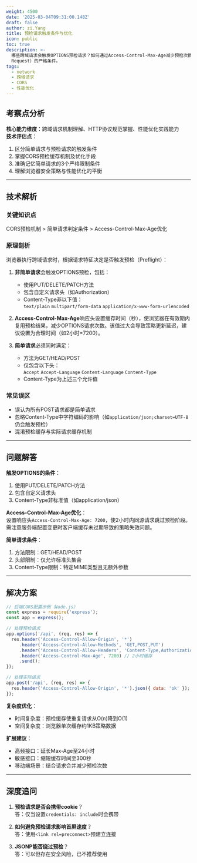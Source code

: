 ```yaml
---
weight: 4500
date: '2025-03-04T09:31:00.148Z'
draft: false
author: zi.Yang
title: 预检请求触发条件与优化
icon: public
toc: true
description: >-
  哪些跨域请求会触发OPTIONS预检请求？如何通过Access-Control-Max-Age减少预检次数？列举简单请求（Simple
  Request）的严格条件。
tags:
  - network
  - 跨域请求
  - CORS
  - 性能优化
---
```


## 考察点分析

**核心能力维度**：跨域请求机制理解、HTTP协议规范掌握、性能优化实践能力  
**技术评估点**：  
1. 区分简单请求与预检请求的触发条件  
2. 掌握CORS预检缓存机制及优化手段  
3. 准确记忆简单请求的3个严格限制条件  
4. 理解浏览器安全策略与性能优化的平衡  

---

## 技术解析

### 关键知识点
CORS预检机制 > 简单请求判定条件 > Access-Control-Max-Age优化

### 原理剖析
浏览器执行跨域请求时，根据请求特征决定是否触发预检（Preflight）：  
1. **非简单请求**会触发OPTIONS预检，包括：  
   - 使用PUT/DELETE/PATCH方法  
   - 包含自定义请求头（如Authorization）  
   - Content-Type非以下值：  
     `text/plain` `multipart/form-data` `application/x-www-form-urlencoded`  

2. **Access-Control-Max-Age**响应头设置缓存时间（秒），使浏览器在有效期内复用预检结果，减少OPTIONS请求次数。该值过大会导致策略更新延迟，建议设置为合理时间（如2小时=7200）。

3. **简单请求**必须同时满足：  
   - 方法为GET/HEAD/POST  
   - 仅包含以下头：  
     `Accept` `Accept-Language` `Content-Language` `Content-Type`  
   - Content-Type为上述三个允许值

### 常见误区
- 误认为所有POST请求都是简单请求  
- 忽略Content-Type中字符编码的影响（如`application/json;charset=UTF-8`仍会触发预检）  
- 混淆预检缓存与实际请求缓存机制  

---

## 问题解答

**触发OPTIONS的条件**：  
1. 使用PUT/DELETE/PATCH方法  
2. 包含自定义请求头  
3. Content-Type非标准值（如application/json）  

**Access-Control-Max-Age优化**：  
设置响应头`Access-Control-Max-Age: 7200`，使2小时内同源请求跳过预检阶段。需注意服务端配置变更时客户端缓存未过期导致的策略失效问题。

**简单请求条件**：  
1. 方法限制：GET/HEAD/POST  
2. 头部限制：仅允许标准头集合  
3. Content-Type限制：特定MIME类型且无额外参数  

---

## 解决方案

```javascript
// 后端CORS配置示例（Node.js）
const express = require('express');
const app = express();

// 处理预检请求
app.options('/api', (req, res) => {
  res.header('Access-Control-Allow-Origin', '*')
     .header('Access-Control-Allow-Methods', 'GET,POST,PUT')
     .header('Access-Control-Allow-Headers', 'Content-Type,Authorization')
     .header('Access-Control-Max-Age', 7200) // 2小时缓存
     .send();
});

// 处理实际请求
app.post('/api', (req, res) => {
  res.header('Access-Control-Allow-Origin', '*').json({ data: 'ok' });
});
```

**复杂度优化**：  
- 时间复杂度：预检缓存使重复请求从O(n)降到O(1)  
- 空间复杂度：浏览器单次缓存约1KB策略数据  

**扩展建议**：  
- 高频接口：延长Max-Age至24小时  
- 敏感接口：缩短缓存时间至300秒  
- 移动端场景：结合请求合并减少预检次数  

---

## 深度追问

1. **预检请求是否会携带cookie**？  
答：仅当设置`credentials: include`时会携带  

2. **如何避免预检请求影响首屏速度**？  
答：使用`<link rel=preconnect>`预建立连接  

3. **JSONP能否绕过预检**？  
答：可以但存在安全风险，已不推荐使用